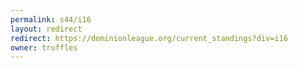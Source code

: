 ```yaml
---
permalink: s44/i16
layout: redirect
redirect: https://dominionleague.org/current_standings?div=i16
owner: truffles
---
```


